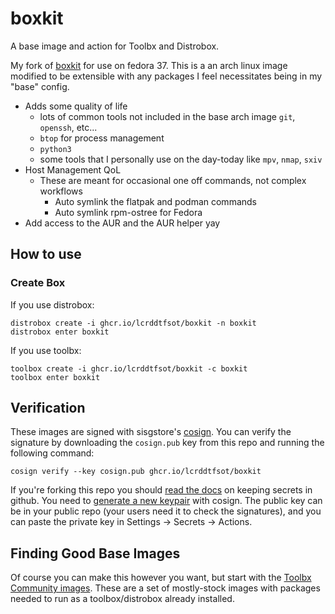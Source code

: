 # boxkit

A base image and action for Toolbx and Distrobox.

My fork of [boxkit](https://github.com/ublue-os/boxkit) for use on fedora 37. This is a an arch linux image modified to be extensible with any packages I feel necessitates being in my "base" config.

- Adds some quality of life
  - lots of common tools not included in the base arch image `git`, `openssh`, etc...
  - `btop` for process management
  - `python3`
  - some tools that I personally use on the day-today like `mpv`, `nmap`, `sxiv`
- Host Management QoL
  - These are meant for occasional one off commands, not complex workflows
    - Auto symlink the flatpak and podman commands
    - Auto symlink rpm-ostree for Fedora
- Add access to the AUR and the AUR helper yay

## How to use

### Create Box

If you use distrobox:

    distrobox create -i ghcr.io/lcrddtfsot/boxkit -n boxkit
    distrobox enter boxkit
    
If you use toolbx:

    toolbox create -i ghcr.io/lcrddtfsot/boxkit -c boxkit
    toolbox enter boxkit

## Verification

These images are signed with sisgstore's [cosign](https://docs.sigstore.dev/cosign/overview/). You can verify the signature by downloading the `cosign.pub` key from this repo and running the following command:

    cosign verify --key cosign.pub ghcr.io/lcrddtfsot/boxkit
    
If you're forking this repo you should [read the docs](https://docs.github.com/en/actions/security-guides/encrypted-secrets) on keeping secrets in github. You need to [generate a new keypair](https://docs.sigstore.dev/cosign/overview/) with cosign. The public key can be in your public repo (your users need it to check the signatures), and you can paste the private key in Settings -> Secrets -> Actions.



## Finding Good Base Images

Of course you can make this however you want, but start with the [Toolbx Community images](https://github.com/toolbx-images/images).
These are a set of mostly-stock images with packages needed to run as a toolbox/distrobox already installed. 
